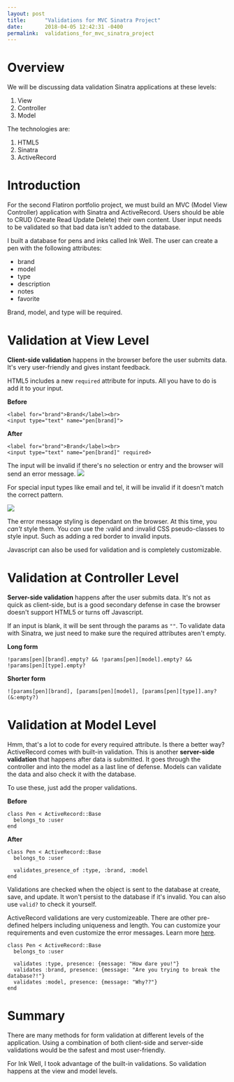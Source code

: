 ```yaml
---
layout: post
title:      "Validations for MVC Sinatra Project"
date:       2018-04-05 12:42:31 -0400
permalink:  validations_for_mvc_sinatra_project
---
```


# Overview
We will be discussing data validation Sinatra applications at these levels:
1. View 
2. Controller
3. Model

The technologies are:
1. HTML5
2. Sinatra
3. ActiveRecord

# Introduction
For the second Flatiron portfolio project, we must build  an MVC (Model View Controller) application with Sinatra and ActiveRecord. Users should be able to CRUD (Create Read Update Delete) their own content. User input needs to be validated so that bad data isn't added to the database.

I built a database for pens and inks called Ink Well. The user can create a pen with the following attributes:
* brand
* model
* type
* description
* notes
* favorite

Brand, model, and type will be required.

# Validation at View Level
**Client-side validation** happens in the browser before the user submits data. It's very user-friendly and gives instant feedback.

HTML5 includes a new `required` attribute for inputs. All you have to do is add it to your input.

**Before**
```
<label for="brand">Brand</label><br>
<input type="text" name="pen[brand]">
```
	
**After**
```
<label for="brand">Brand</label><br>
<input type="text" name="pen[brand]" required>
```

The input will be invalid if there's no selection or entry and the browser will send an error message. 
![](https://lh3.googleusercontent.com/g-uwIDhMI87_yGuvnezdPaxlAPjx7TVkh--pCNRvGXJp0lyLuACRQp5fxo0=w2400)

For special input types like email and tel, it will be invalid if it doesn't match the correct pattern.

![](https://lh3.googleusercontent.com/7e4aA5QqPhYsc1q_GNncuOHtXwPCLbMGA1cHfAC5op3nyg6JlZvLvGXke_I=w2400)

The error message styling is dependant on the browser. At this time, you *can't* style them. You *can*  use the  :valid and :invalid CSS pseudo-classes to style input. Such as adding a red border to invalid inputs.

Javascript can also be used for validation and is completely customizable.

# Validation at Controller Level

**Server-side validation** happens after the user submits data. It's not as quick as client-side, but is a good secondary defense in case the browser doesn't support HTML5 or turns off Javascript.

If an input is blank, it will be sent through the params as `""`. To validate data with Sinatra, we just need to make sure the required attributes aren't empty. 

**Long form**
```
!params[pen][brand].empty? && !params[pen][model].empty? && !params[pen][type].empty? 
```

**Shorter form**
```
![params[pen][brand], [params[pen][model], [params[pen][type]].any?(&:empty?) 
```

# Validation at Model Level
Hmm, that's a lot to code for every required attribute. Is there a better way? ActiveRecord comes with built-in validation. This is another **server-side validation** that happens after data is submitted. It goes through the controller and into the model as a last line of defense.  Models can validate the data and also check it with the database.

To use these, just add the proper validations.

**Before**
```
class Pen < ActiveRecord::Base
  belongs_to :user
end
```	

**After**
```
class Pen < ActiveRecord::Base
  belongs_to :user

  validates_presence_of :type, :brand, :model
end
```	

Validations are checked when the object is sent to the database at create, save, and update. It won't persist to the database if it's invalid. You can also use `valid?` to check it yourself.

ActiveRecord validations are very customizeable. There are other pre-defined helpers including uniqueness and length. You can customize your requirements and even customize the error messages. Learn more [here](http://guides.rubyonrails.org/active_record_validations.html#when-does-validation-happen-questionmark).
```
class Pen < ActiveRecord::Base
  belongs_to :user

  validates :type, presence: {message: "How dare you!"}
  validates :brand, presence: {message: "Are you trying to break the database?!"}
  validates :model, presence: {message: "Why??"}
end
```

# Summary
There are many methods for form validation at different levels of the application. Using a combination of both client-side and server-side validations would be the safest and most user-friendly. 

For Ink Well, I took advantage of the built-in validations.  So validation happens at the view and model levels.





